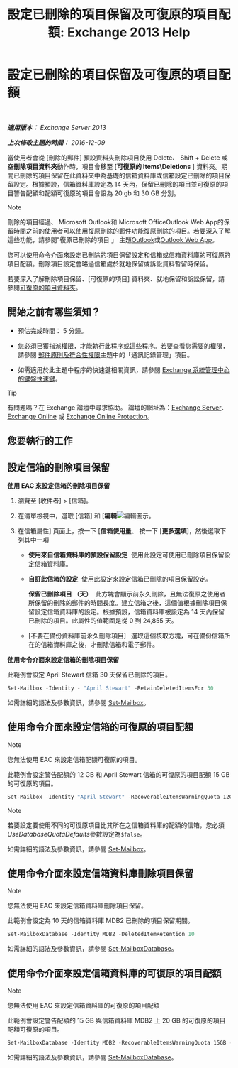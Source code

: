 ﻿---
title: '設定已刪除的項目保留及可復原的項目配額: Exchange 2013 Help'
TOCTitle: 設定已刪除的項目保留及可復原的項目配額
ms:assetid: de7d667a-1c93-4364-a4f9-2aa5e3678b12
ms:mtpsurl: https://technet.microsoft.com/zh-tw/library/Ee364752(v=EXCHG.150)
ms:contentKeyID: 50554100
ms.date: 05/21/2018
mtps_version: v=EXCHG.150
ms.translationtype: MT
---

# 設定已刪除的項目保留及可復原的項目配額

 

_**適用版本：** Exchange Server 2013_

_**上次修改主題的時間：** 2016-12-09_

當使用者會從 \[刪除的郵件\] 預設資料夾刪除項目使用 Delete、 Shift + Delete 或**空刪除項目資料夾**動作時，項目會移至 \[**可復原的 Items\\Deletions** \] 資料夾。期間已刪除的項目保留在此資料夾中為基礎的信箱資料庫或信箱設定已刪除的項目保留設定。根據預設，信箱資料庫設定為 14 天內，保留已刪除的項目並可復原的項目警告配額和配額可復原的項目會設為 20 gb 和 30 GB 分別。


> [!NOTE]  
> 刪除的項目經過、 Microsoft Outlook和 Microsoft OfficeOutlook Web App的保留時間之前的使用者可以使用復原刪除的郵件功能復原刪除的項目。若要深入了解這些功能，請參閱&quot;復原已刪除的項目 」 主題<a href="https://go.microsoft.com/fwlink/p/?linkid=198206">Outlook</a>或<a href="https://go.microsoft.com/fwlink/p/?linkid=198207">Outlook Web App</a>。




您可以使用命令介面來設定已刪除的項目保留設定和信箱或信箱資料庫的可復原的項目配額。刪除項目設定會略過信箱處於就地保留或訴訟資料暫留時保留。

若要深入了解刪除項目保留、\[可復原的項目\] 資料夾、就地保留和訴訟保留，請參閱[可復原的項目資料夾](recoverable-items-folder-exchange-2013-help.md)。

## 開始之前有哪些須知？

  - 預估完成時間： 5 分鐘。

  - 您必須已獲指派權限，才能執行此程序或這些程序。若要查看您需要的權限，請參閱 [郵件原則及符合性權限](messaging-policy-and-compliance-permissions-exchange-2013-help.md)主題中的「通訊記錄管理」項目。

  - 如需適用於此主題中程序的快速鍵相關資訊，請參閱 [Exchange 系統管理中心的鍵盤快速鍵](keyboard-shortcuts-in-the-exchange-admin-center-exchange-online-protection-help.md)。


> [!TIP]  
> 有問題嗎？在 Exchange 論壇中尋求協助。 論壇的網址為：<a href="https://go.microsoft.com/fwlink/p/?linkid=60612">Exchange Server</a>、 <a href="https://go.microsoft.com/fwlink/p/?linkid=267542">Exchange Online</a> 或 <a href="https://go.microsoft.com/fwlink/p/?linkid=285351">Exchange Online Protection</a>。




## 您要執行的工作

## 設定信箱的刪除項目保留

**使用 EAC 來設定信箱的刪除項目保留**

1.  瀏覽至 \[收件者\] \> \[信箱\]。

2.  在清單檢視中，選取 \[信箱\] 和 \[**編輯**![編輯圖示](images/JJ218640.6f53ccb2-1f13-4c02-bea0-30690e6ea71d(EXCHG.150).gif "編輯圖示")。

3.  在信箱屬性\] 頁面上，按一下 \[**信箱使用量**、 按一下 \[**更多選項**\]，然後選取下列其中一項
    
      - **使用來自信箱資料庫的預設保留設定**  使用此設定可使用已刪除項目保留設定信箱資料庫。
    
      - **自訂此信箱的設定**  使用此設定來設定信箱已刪除的項目保留設定。
        
        **保留已刪除項目 （天）**  此方塊會顯示前永久刪除，且無法復原之使用者所保留的刪除的郵件的時間長度。建立信箱之後，這個值根據刪除項目保留設定信箱資料庫的設定。根據預設，信箱資料庫被設定為 14 天內保留已刪除的項目。此屬性的值範圍是從 0 到 24,855 天。
    
      - \[不要在備份資料庫前永久刪除項目\]   選取這個核取方塊，可在備份信箱所在的信箱資料庫之後，才刪除信箱和電子郵件。

**使用命令介面來設定信箱的刪除項目保留**

此範例會設定 April Stewart 信箱 30 天保留已刪除的項目。

```powershell
Set-Mailbox -Identity - "April Stewart" -RetainDeletedItemsFor 30
```

如需詳細的語法及參數資訊，請參閱 [Set-Mailbox](https://technet.microsoft.com/zh-tw/library/bb123981\(v=exchg.150\))。

## 使用命令介面來設定信箱的可復原的項目配額


> [!NOTE]  
> 您無法使用 EAC 來設定信箱配額可復原的項目。




此範例會設定警告配額的 12 GB 和 April Stewart 信箱的可復原的項目配額 15 GB 的可復原的項目。

```powershell
Set-Mailbox -Identity "April Stewart" -RecoverableItemsWarningQuota 12GB -RecoverableItemsQuota 15GB -UseDatabaseQuotaDefaults $false
```


> [!NOTE]  
> 若要設定要使用不同的可復原項目比其所在之信箱資料庫的配額的信箱，您必須<em>UseDatabaseQuotaDefaults</em>參數設定為<code>$false</code>。




如需詳細的語法及參數資訊，請參閱 [Set-Mailbox](https://technet.microsoft.com/zh-tw/library/bb123981\(v=exchg.150\))。

## 使用命令介面來設定信箱資料庫刪除項目保留


> [!NOTE]  
> 您無法使用 EAC 來設定信箱資料庫刪除項目保留。




此範例會設定為 10 天的信箱資料庫 MDB2 已刪除的項目保留期間。

```powershell
Set-MailboxDatabase -Identity MDB2 -DeletedItemRetention 10
```

如需詳細的語法及參數資訊，請參閱 [Set-MailboxDatabase](https://technet.microsoft.com/zh-tw/library/bb123971\(v=exchg.150\))。

## 使用命令介面來設定信箱資料庫的可復原的項目配額


> [!NOTE]  
> 您無法使用 EAC 來設定信箱資料庫的可復原的項目配額




此範例會設定警告配額的 15 GB 與信箱資料庫 MDB2 上 20 GB 的可復原的項目配額可復原的項目。

```powershell
Set-MailboxDatabase -Identity MDB2 -RecoverableItemsWarningQuota 15GB -RecoverableItemsQuota 20GB
```

如需詳細的語法及參數資訊，請參閱 [Set-MailboxDatabase](https://technet.microsoft.com/zh-tw/library/bb123971\(v=exchg.150\))。

